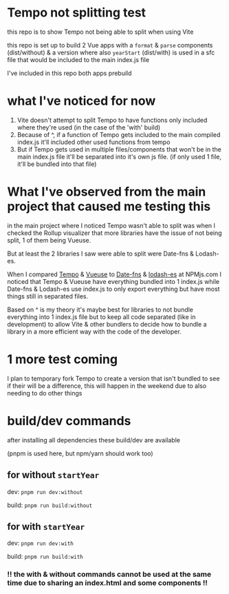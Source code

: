 # Tempo not splitting test

this repo is to show Tempo not being able to split when using Vite

this repo is set up to build 2 Vue apps with a `format` & `parse` components (dist/without) & a version where also `yearStart` (dist/with) is used in a sfc file that would be included to the main
index.js file

I've included in this repo both apps prebuild

# what I've noticed for now

1. Vite doesn't attempt to split Tempo to have functions only included where they're used (in the case of the 'with' build)
2. Because of ^, if a function of Tempo gets included to the main compiled index.js it'll included other used functions from tempo
3. But if Tempo gets used in multiple files/components that won't be in the main index.js file it'll be separated into it's own js file. (if only used 1 file, it'll be bundled into that file)

# What I've observed from the main project that caused me testing this

in the main project where I noticed Tempo wasn't able to split was when I checked the Rollup visualizer that more libraries have the issue of not being split, 1 of them being Vueuse.

But at least the 2 libraries I saw were able to split were Date-fns & Lodash-es.

When I compared [Tempo](https://www.npmjs.com/package/@formkit/tempo?activeTab=code) & [Vueuse](https://www.npmjs.com/package/@vueuse/core?activeTab=code) to
[Date-fns](https://www.npmjs.com/package/date-fns?activeTab=code) & [lodash-es](https://www.npmjs.com/package/lodash-es?activeTab=code) at NPMjs.com I noticed that Tempo & Vueuse have everything
bundled into 1 index.js while Date-fns & Lodash-es use index.js to only export everything but have most things still in separated files.

Based on ^ is my theory it's maybe best for libraries to not bundle everything into 1 index.js file but to keep all code separated (like in development) to allow Vite & other bundlers to decide how to
bundle a library in a more efficient way with the code of the developer.

# 1 more test coming

I plan to temporary fork Tempo to create a version that isn't bundled to see if their will be a difference, this will happen in the weekend due to also needing to do other things

# build/dev commands

after installing all dependencies these build/dev are available

(pnpm is used here, but npm/yarn should work too)

## for without `startYear`

dev: `pnpm run dev:without`

build: `pnpm run build:without`

## for with `startYear`

dev: `pnpm run dev:with`

build: `pnpm run build:with`

### **!! the with & without commands cannot be used at the same time due to sharing an index.html and some components !!**
